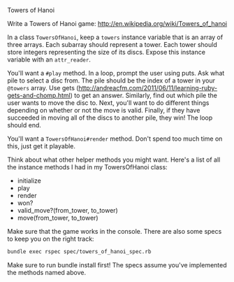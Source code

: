 Towers of Hanoi

Write a Towers of Hanoi game:
http://en.wikipedia.org/wiki/Towers_of_hanoi

In a class `TowersOfHanoi`, keep a `towers` instance variable that is an array
of three arrays. Each subarray should represent a tower. Each tower should
store integers representing the size of its discs. Expose this instance
variable with an `attr_reader`.

You'll want a `#play` method. In a loop, prompt the user using puts. Ask what
pile to select a disc from. The pile should be the index of a tower in your
`@towers` array. Use gets
(http://andreacfm.com/2011/06/11/learning-ruby-gets-and-chomp.html) to get an
answer. Similarly, find out which pile the user wants to move the disc to.
Next, you'll want to do different things depending on whether or not the move
is valid. Finally, if they have succeeded in moving all of the discs to
another pile, they win! The loop should end.

You'll want a `TowersOfHanoi#render` method. Don't spend too much time on
this, just get it playable.

Think about what other helper methods you might want. Here's a list of all the
instance methods I had in my TowersOfHanoi class:
* initialize
* play
* render
* won?
* valid_move?(from_tower, to_tower)
* move(from_tower, to_tower)

Make sure that the game works in the console. There are also some specs to
keep you on the right track:

```bash
bundle exec rspec spec/towers_of_hanoi_spec.rb
```

Make sure to run bundle install first! The specs assume you've implemented the
methods named above.